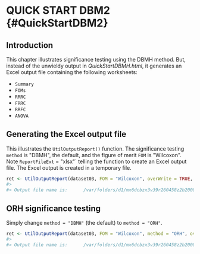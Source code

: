 # QUICK START DBM2 {#QuickStartDBM2}



## Introduction
This chapter illustrates significance testing using the DBMH method. But, instead of the unwieldy output in *QuickStartDBMH.html*, it generates an Excel output file containing the following worksheets:

* `Summary`
* `FOMs`
* `RRRC`
* `FRRC`
* `RRFC`
* `ANOVA`


## Generating the Excel output file

This illustrates the `UtilOutputReport()` function. The significance testing `method` is "DBMH", the default, and the figure of merit `FOM` is  "Wilcoxon". Note `ReportFileExt` = "xlsx"` telling
the function to create an Excel output file. The Excel output is created in a temporary file.


```r
ret <- UtilOutputReport(dataset03, FOM = "Wilcoxon", overWrite = TRUE, ReportFileExt = "xlsx")
#> 
#> Output file name is: 	 /var/folders/d1/mx6dcbzx3v39r260458z2b200000gn/T//Rtmp92Eyge/RJafrocUtilOutputReport101be5f6b6efe.xlsx
```


## ORH significance testing
Simply change `method = "DBMH"` (the default) to `method = "ORH"`.



```r
ret <- UtilOutputReport(dataset03, FOM = "Wilcoxon", method = "ORH", overWrite = TRUE, ReportFileExt = "xlsx")
#> 
#> Output file name is: 	 /var/folders/d1/mx6dcbzx3v39r260458z2b200000gn/T//Rtmp92Eyge/RJafrocUtilOutputReport101be622dc2f3.xlsx
```


